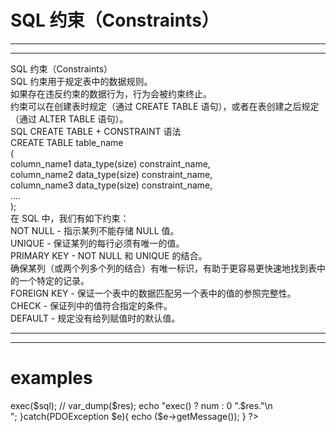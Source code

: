 # SQL 约束（Constraints）  
***
***  

> 
  SQL 约束（Constraints）  
  SQL 约束用于规定表中的数据规则。  
  如果存在违反约束的数据行为，行为会被约束终止。  
  约束可以在创建表时规定（通过 CREATE TABLE   语句），或者在表创建之后规定（通过 ALTER TABLE 语句）。  
  SQL CREATE TABLE + CONSTRAINT 语法  
  CREATE TABLE table_name  
  (  
  column_name1 data_type(size) constraint_name,  
  column_name2 data_type(size) constraint_name,  
  column_name3 data_type(size) constraint_name,  
  ....  
  );  
  在 SQL 中，我们有如下约束：  
  NOT NULL - 指示某列不能存储 NULL 值。  
  UNIQUE - 保证某列的每行必须有唯一的值。  
  PRIMARY KEY - NOT NULL 和 UNIQUE  的结合。  
  确保某列（或两个列多个列的结合）有唯一标识，有助于更容易更快速地找到表中的一个特定的记录。   
  FOREIGN KEY - 保证一个表中的数据匹配另一个表中的值的参照完整性。  
  CHECK - 保证列中的值符合指定的条件。  
  DEFAULT - 规定没有给列赋值时的默认值。  
>  

***
***

# examples    

  <?php   
  //PDO  

  try{  
    // $pdo = new PDO('mysql:host=localhost;dbname=test', 'root', '123456', options)   
    $pdo = new PDO('mysql:host=localhost;dbname=test', 'root', '123456');  
  //  $sql = <<< EOF  
  //         CREATE TABLE IF NOT EXISTS users(  
  //         id INT UNSIGNED AUTO_INCREMENT KEY,  
  //         username VARCHAR(20) NOT NULL UNIQUE,  
  //         password CHAR(32) NOT NULL,  
  //         email VARCHAR(32) NOT NULL  
  //         );  
  // EOF;  
    $sql = <<< EOF  
             CREATE TABLE IF NOT EXISTS pdo_users(  
           id INT(32) UNSIGNED AUTO_INCREMENT KEY,  
           username VARCHAR(255) NOT NULL UNIQUE,  
           password VARCHAR(255) NOT NULL,  
           email VARCHAR(255) NOT NULL UNIQUE,  
           token VARCHAR(255) NOT NULL UNIQUE,  
           token_expire INT(32) NOT NULL DEFAULT '0',  
           status tinyint(1) NOT NULL,  
           register_time VARCHAR(255) NOT NULL  
           );  
  EOF;  

      $res = $pdo->exec($sql);  
      //  
      var_dump($res);  
      echo "exec() ? num : 0 ".$res."\n<br/>";  

  }catch(PDOException $e){  
    echo ($e->getMessage());  
  }    



   ?>  

